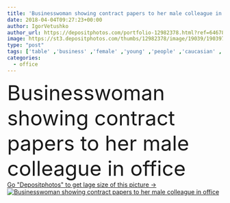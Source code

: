 ```yaml
---
title: 'Businesswoman showing contract papers to her male colleague in office'
date: 2018-04-04T09:27:23+00:00
author: IgorVetushko
author_url: https://depositphotos.com/portfolio-12982378.html?ref=64678756
image: https://st3.depositphotos.com/thumbs/12982378/image/19039/190397086/api_thumb_450.jpg?forcejpeg=true
type: "post"
tags: ['table' ,'business' ,'female' ,'young' ,'people' ,'caucasian' ,'male' ,'man' ,'corporate' ,'office' ,'suit' ,'woman' ,'working' ,'manager' ,'work' ,'businessman' ,'indoors' ,'profession' ,'attractive' ,'glasses' ,'executive' ,'handsome' ,'teamwork' ,'workplace' ,'workspace' ,'meeting' ,'businesswoman' ,'businesspeople' ,'formalwear' ,'documents' ,'folders' ,'papers' ,'colleagues' ,'coworkers' ,'multiracial' ,'professional occupation' ,'african american' ,'modern office' ]
categories: 
  - office
---
```

<div aling="center">
            <font size="60"> Businesswoman showing contract papers to her male colleague in office</font>   
</div>
<div>
    <a href='https://depositphotos.com/190397086/stock-photo-businesswoman-showing-contract-papers-her.html?ref=64678756' target=_blank > Go "Depositphotos" to get lage size of this picture ->
        <img href='https://depositphotos.com/190397086/stock-photo-businesswoman-showing-contract-papers-her.html?ref=64678756' src='https://st3.depositphotos.com/12982378/19039/i/950/depositphotos_190397086-stock-photo-businesswoman-showing-contract-papers-her.jpg?forcejpeg=true' alt='Businesswoman showing contract papers to her male colleague in office' >
    </a>
</div>
